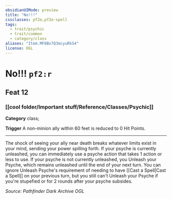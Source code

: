 ```yaml
---
obsidianUIMode: preview
title: "No!!!"
cssclasses: pf2e,pf2e-spell
tags:
  - trait/psychic
  - trait/common
  - category/class
aliases: "Item.MF8Bx7Q3mcyuRkS4"
license: OGL
---
```

# No!!! `pf2:r`
## Feat 12
### [[cool folder/Important stuff/Reference/Classes/Psychic]]

**Category** class; 




**Trigger** A non-minion ally within 60 feet is reduced to 0 Hit Points.

* * *

The shock of seeing your ally near death breaks whatever limits exist in your mind, sending your power spilling forth. If your psyche is currently unleashed, you can immediately use a psyche action that takes 1 action or less to use. If your psyche is not currently unleashed, you Unleash your Psyche, which remains unleashed until the end of your next turn. You can ignore Unleash Psyche's requirement of needing to have [[Cast a Spell|Cast a Spell]] on your previous turn, but you still can't Unleash your Psyche if you're stupefied or for 2 rounds after your psyche subsides.

*Source: Pathfinder Dark Archive*
*OGL*